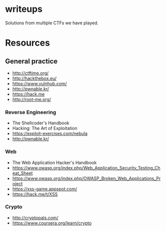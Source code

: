 # writeups
Solutions from multiple CTFs we have played.

# Resources

## General practice

* http://ctftime.org/
* http://hackthebox.eu/
* https://www.vulnhub.com/
* http://pwnable.kr/
* https://hack.me
* http://root-me.org/

### Reverse Engineering

* The Shellcoder's Handbook
* Hacking: The Art of Exploitation
* https://exploit-exercises.com/nebula
* http://pwnable.kr/

### Web

* The Web Application Hacker's Handbook
* https://www.owasp.org/index.php/Web_Application_Security_Testing_Cheat_Sheet
* https://www.owasp.org/index.php/OWASP_Broken_Web_Applications_Project
* https://xss-game.appspot.com/
* https://hack.me/t/XSS

### Crypto

* http://cryptopals.com/
* https://www.coursera.org/learn/crypto
